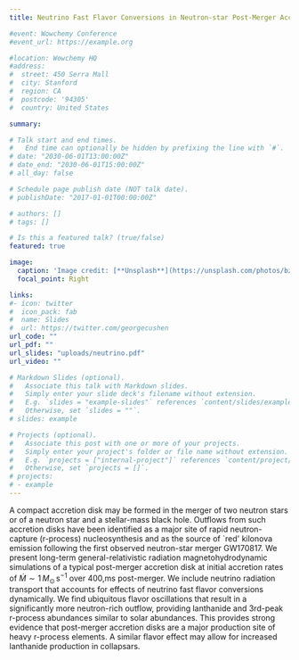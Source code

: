 ```yaml
---
title: Neutrino Fast Flavor Conversions in Neutron-star Post-Merger Accretion Disks

#event: Wowchemy Conference
#event_url: https://example.org

#location: Wowchemy HQ
#address:
#  street: 450 Serra Mall
#  city: Stanford
#  region: CA
#  postcode: '94305'
#  country: United States

summary: 

# Talk start and end times.
#   End time can optionally be hidden by prefixing the line with `#`.
# date: "2030-06-01T13:00:00Z"
# date_end: "2030-06-01T15:00:00Z"
# all_day: false

# Schedule page publish date (NOT talk date).
# publishDate: "2017-01-01T00:00:00Z"

# authors: []
# tags: []

# Is this a featured talk? (true/false)
featured: true

image:
  caption: 'Image credit: [**Unsplash**](https://unsplash.com/photos/bzdhc5b3Bxs)'
  focal_point: Right

links:
#- icon: twitter
#  icon_pack: fab
#  name: Slides
#  url: https://twitter.com/georgecushen
url_code: ""
url_pdf: ""
url_slides: "uploads/neutrino.pdf"
url_video: ""

# Markdown Slides (optional).
#   Associate this talk with Markdown slides.
#   Simply enter your slide deck's filename without extension.
#   E.g. `slides = "example-slides"` references `content/slides/example-slides.md`.
#   Otherwise, set `slides = ""`.
# slides: example

# Projects (optional).
#   Associate this post with one or more of your projects.
#   Simply enter your project's folder or file name without extension.
#   E.g. `projects = ["internal-project"]` references `content/project/deep-learning/index.md`.
#   Otherwise, set `projects = []`.
# projects:
# - example
---
```


A compact accretion disk may be formed in the merger of two neutron stars or of a neutron star and a stellar-mass black hole. Outflows from such accretion disks have been identified as a major site of rapid neutron-capture (r-process) nucleosynthesis and as the source of `red' kilonova emission following the first observed neutron-star merger GW170817. We present long-term general-relativistic radiation magnetohydrodynamic simulations of a typical post-merger accretion disk at initial accretion rates of $\dot{M}\sim 1\,M_\odot\,\text{s}^{-1}$ over 400\,ms post-merger. We include neutrino radiation transport that accounts for effects of neutrino fast flavor conversions dynamically. We find ubiquitous flavor oscillations that result in a significantly more neutron-rich outflow, providing lanthanide and 3rd-peak r-process abundances similar to solar abundances. This provides strong evidence that post-merger accretion disks are a major production site of heavy r-process elements. A similar flavor effect may allow for increased lanthanide production in collapsars.
